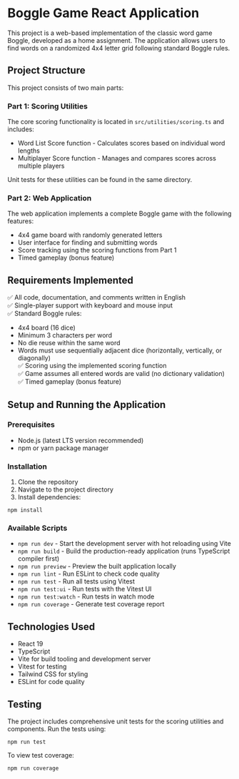# Boggle Game React Application

This project is a web-based implementation of the classic word game Boggle, developed as a home assignment. The application allows users to find words on a randomized 4x4 letter grid following standard Boggle rules.

## Project Structure

This project consists of two main parts:

### Part 1: Scoring Utilities

The core scoring functionality is located in `src/utilities/scoring.ts` and includes:

- Word List Score function - Calculates scores based on individual word lengths
- Multiplayer Score function - Manages and compares scores across multiple players

Unit tests for these utilities can be found in the same directory.

### Part 2: Web Application

The web application implements a complete Boggle game with the following features:

- 4x4 game board with randomly generated letters
- User interface for finding and submitting words
- Score tracking using the scoring functions from Part 1
- Timed gameplay (bonus feature)

## Requirements Implemented

✅ All code, documentation, and comments written in English  
✅ Single-player support with keyboard and mouse input  
✅ Standard Boggle rules:

- 4x4 board (16 dice)
- Minimum 3 characters per word
- No die reuse within the same word
- Words must use sequentially adjacent dice (horizontally, vertically, or diagonally)  
  ✅ Scoring using the implemented scoring function  
  ✅ Game assumes all entered words are valid (no dictionary validation)  
  ✅ Timed gameplay (bonus feature)

## Setup and Running the Application

### Prerequisites

- Node.js (latest LTS version recommended)
- npm or yarn package manager

### Installation

1. Clone the repository
2. Navigate to the project directory
3. Install dependencies:

```
npm install
```

### Available Scripts

- `npm run dev` - Start the development server with hot reloading using Vite
- `npm run build` - Build the production-ready application (runs TypeScript compiler first)
- `npm run preview` - Preview the built application locally
- `npm run lint` - Run ESLint to check code quality
- `npm run test` - Run all tests using Vitest
- `npm run test:ui` - Run tests with the Vitest UI
- `npm run test:watch` - Run tests in watch mode
- `npm run coverage` - Generate test coverage report

## Technologies Used

- React 19
- TypeScript
- Vite for build tooling and development server
- Vitest for testing
- Tailwind CSS for styling
- ESLint for code quality


## Testing

The project includes comprehensive unit tests for the scoring utilities and components. Run the tests using:

```
npm run test
```

To view test coverage:

```
npm run coverage
```
